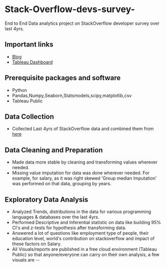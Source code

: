 # Stack-Overflow-devs-survey-
End to End Data analytics project on StackOverflow developer survey over last 4yrs.   

## Important links
* [Blog](https://dvboi.medium.com/portfolio-project-2-last-4yrs-stackoverflow-survey-analysis-53a250e9578f)
* [Tableau Dashboard](https://public.tableau.com/views/StackOverFlowAnalysisLast4Yrs/Story?:language=en-US&:display_count=n&:origin=viz_share_link)     

## Prerequisite packages and software
* Python
* Pandas,Numpy,Seaborn,Statsmodels,scipy,matplotlib,csv
* Tableau Public 

## Data Collection  
* Collected Last 4yrs of StackOverflow data and combined them from [here](https://www.kaggle.com/phuchuynguyen/datarelated-developers-survey-by-stack-overflow?select=survey_final.csv)      

## Data Cleaning and Preparation   
* Made data more stable by cleaning and transforming values wherever needed.
* Missing value imputation for data was done wherever needed. For example, for salary, as it was right skewed 'Group median Imputation' was performed on that data, grouping by years.      

## Exploratory Data Analysis     
* Analyzed Trends, distributions in the data for various programming languages & databases over the last 4yrs.
* Performed Descriptive and Inferential statistic on data like building 95% CI's and z-tests for hypothesis after transforming data.
* Answered a lot of questions like employment type of people, their education level, world's contribution on stackoverflow and impact of these factors on Salary.
* All Visuals/reports are published in a free cloud environment (Tableau Public) so that anyone/everyone can carry on their own analysis, a few visuals are --



